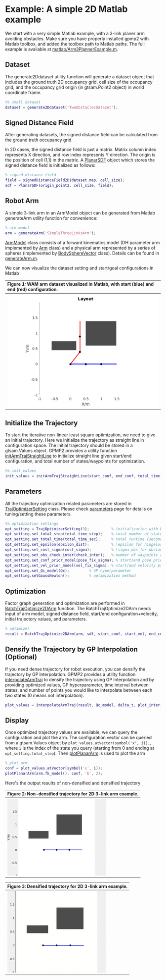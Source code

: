 Example: A simple 2D Matlab example 
===================================================
We start with a very simple Matlab example, with a 3-link planer arm avoiding obstacles. 
Make sure you have properly installed gpmp2 with Matlab toolbox, and added the toolbox path to Matlab paths.
The full example is available at [matlab/Arm3PlannerExample.m](../matlab/Arm3PlannerExample.m).

Dataset
-----
The generate2Ddataset utility function will generate a dataset object that includes the ground truth 2D occupancy grid, 
cell size of the occupancy grid, and the occupancy grid origin (in gtsam.Point2 object) in world coordinate frame.

```matlab
%% small dataset
dataset = generate2Ddataset('TwoObstaclesDataset');
```

Signed Distance Field
-----
After generating datasets, the signed distance field can be calculated from the ground truth occupancy grid.

In 2D cases, the signed distance field is just a matrix. Matrix column index represents X direction, 
and row index represents Y direction.
The origin is the position of cell (1,1) in the matrix.
A [PlanarSDF](../gpmp2/obstacle/PlanarSDF.h) object which stores the signed distance field is initialized as follows:

```matlab
% signed distance field
field = signedDistanceField2D(dataset.map, cell_size);
sdf = PlanarSDF(origin_point2, cell_size, field);
```

Robot Arm
-----
A simple 3-link arm in an ArmModel object can be generated from Matlab generateArm utility function for convenience:

```matlab
% arm model
arm = generateArm('SimpleThreeLinksArm');
```

[ArmModel](../gpmp2/kinematics/ArmModel.h) class consists of a forward kinematics model (DH parameter arm implemented by [Arm](../gpmp2/kinematics/Arm.h) class) 
and a physical arm represented by a series of spheres (implemented by [BodySphereVector](../gpmp2/kinematics/RobotModel.h) class). 
Details can be found in [generateArm.m](../matlab/+gpmp2/generateArm.m).

We can now visualize the dataset setting and start/goal configurations in Matlab

|**Figure 1:** WAM arm dataset visualized in Matlab, with start (blue) and end (red) configuration.|
|:-----------|
|![Matlab scene](pics/3link_setting.png)|

Initialize the Trajectory
-----

To start the iterative non-linear least square optimization, we need to give an initial trajectory.
Here we initialize the trajectory as straight line in configuration space. The initial trajectory should be stored in a gtsam.Values object. 
GPMP2 provides a utility function [initArmTrajStraightLine](../gpmp2/planner/TrajUtils.h) to initialize straight line given start/end configuration, 
and total number of states/waypoints for optimization.

```matlab
%% init values
init_values = initArmTrajStraightLine(start_conf, end_conf, total_time_step);
```

Parameters
-----
All the trajectory optimization related parameters are stored in [TrajOptimizerSetting](../gpmp2/planner/TrajOptimizerSetting.h) class. 
Please check [parameters](Parameters.md) page for details on tuning/setting these parameters. 

```matlab
%% optimization settings
opt_setting = TrajOptimizerSetting(3);          % initialization with DOF
opt_setting.set_total_step(total_time_step);    % total number of states/waypoints for optimization
opt_setting.set_total_time(total_time_sec);     % total runtime (second) of the trajectory
opt_setting.set_epsilon(epsilon_dist);          % \epsilon for hingeloss function, see the paper
opt_setting.set_cost_sigma(cost_sigma);         % \sigma_obs for obstacle cost, see the paper
opt_setting.set_obs_check_inter(check_inter);   % number of waypoints are checked by GP interpolation, 0 means GP interpolation is not used
opt_setting.set_conf_prior_model(pose_fix_sigma); % start/end pose prior sigma, leave as default (0.0001) for most cases
opt_setting.set_vel_prior_model(vel_fix_sigma); % start/end velocity prior sigma, leave as default (0.0001) for most cases
opt_setting.set_Qc_model(Qc);         % GP hyperparameter
opt_setting.setGaussNewton();         % optimization method
```

Optimization
-----
Factor graph generation and optimization are performed in [BatchTrajOptimize2DArm](../gpmp2/planner/BatchTrajOptimizer.h) function. The BatchTrajOptimize2DArm needs input of arm model, signed distance field, start/end configuration+velocity, 
initial trajectory values, and parameters.

```matlab
% optimize!
result = BatchTrajOptimize2DArm(arm, sdf, start_conf, start_vel, end_conf, end_vel, init_values, opt_setting);
```

Densify the Trajectory by GP Interpolation (Optional)
-----
If you need dense trajectory for robot execution, you can densify the trajectory by GP Interpolation. 
GPMP2 provides a utility function [interpolateArmTraj](../gpmp2/planner/TrajUtils.h) to densify the trajectory using GP Interpolation and by providing optimized values, GP hyperparameter, time interval between states, and number of points you would like to interpolate between each two states (0 means not interpolation).

```matlab
plot_values = interpolateArmTraj(result, Qc_model, delta_t, plot_inter-1);
```

Display
-----
Once optimized trajectory values are available, we can query the configuration and plot the arm. 
The configuration vector can be queried from a gtsam.Values object by ```plot_values.atVector(symbol('x', i));```,
where ```i``` is the index of the state you query (starting from 0 and ending at ```opt_setting.total_step```). 
Then [plotPlanarArm](../matlab/+gpmp2/plotPlanarArm.m) is used to plot the arm

```matlab
% plot arm
conf = plot_values.atVector(symbol('x', i));
plotPlanarArm(arm.fk_model(), conf, 'b', 2);
```

Here's the output results of non-densified and densified trajectory

|**Figure 2:** Non-densified trajectory for 2D 3-link arm example.|
|:-----------|
|![2D 3-link arm non-densified](pics/2d_3link_arm_nondense.gif)|

|**Figure 3:** Densified trajectory for 2D 3-link arm example.|
|:-----------|
|![2D 3-link arm densified](pics/2d_3link_arm_dense.gif)|
